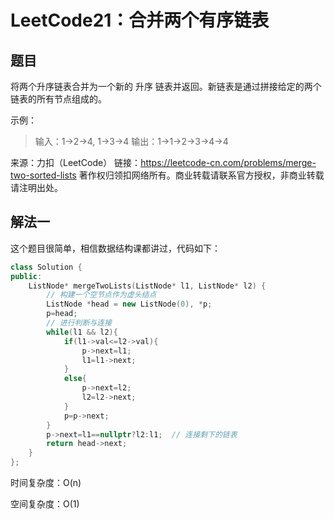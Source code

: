 # LeetCode21：合并两个有序链表

## 题目

将两个升序链表合并为一个新的 升序 链表并返回。新链表是通过拼接给定的两个链表的所有节点组成的。 

 

示例：

> 输入：1->2->4, 1->3->4
> 输出：1->1->2->3->4->4

来源：力扣（LeetCode）
链接：https://leetcode-cn.com/problems/merge-two-sorted-lists
著作权归领扣网络所有。商业转载请联系官方授权，非商业转载请注明出处。

## 解法一

这个题目很简单，相信数据结构课都讲过，代码如下：

```cpp
class Solution {
public:
    ListNode* mergeTwoLists(ListNode* l1, ListNode* l2) {
        // 构建一个空节点作为虚头结点
        ListNode *head = new ListNode(0), *p;
        p=head;
        // 进行判断与连接
        while(l1 && l2){ 
            if(l1->val<=l2->val){
                p->next=l1;
                l1=l1->next;
            }
            else{
                p->next=l2;
                l2=l2->next;
            }
            p=p->next;
        }
        p->next=l1==nullptr?l2:l1;  // 连接剩下的链表
        return head->next; 
    }
};
```

时间复杂度：O(n)

空间复杂度：O(1)
